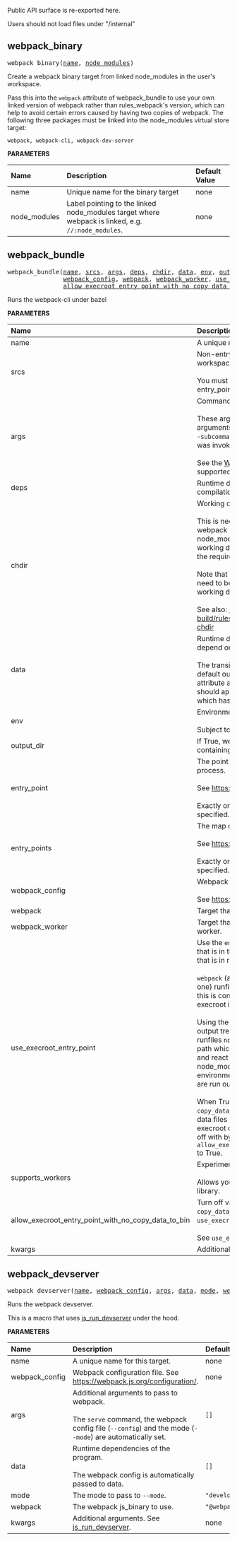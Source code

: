 <!-- Generated with Stardoc: http://skydoc.bazel.build -->

Public API surface is re-exported here.

Users should not load files under "/internal"


<a id="webpack_binary"></a>

## webpack_binary

<pre>
webpack_binary(<a href="#webpack_binary-name">name</a>, <a href="#webpack_binary-node_modules">node_modules</a>)
</pre>

Create a webpack binary target from linked node_modules in the user's workspace.

Pass this into the `webpack` attribute of webpack_bundle to use your own linked
version of webpack rather than rules_webpack's version, which can help to avoid
certain errors caused by having two copies of webpack. The following three packages
must be linked into the node_modules virtual store target:

    webpack, webpack-cli, webpack-dev-server


**PARAMETERS**


| Name  | Description | Default Value |
| :------------- | :------------- | :------------- |
| <a id="webpack_binary-name"></a>name |  Unique name for the binary target   |  none |
| <a id="webpack_binary-node_modules"></a>node_modules |  Label pointing to the linked node_modules target where webpack is linked, e.g. <code>//:node_modules</code>.   |  none |


<a id="webpack_bundle"></a>

## webpack_bundle

<pre>
webpack_bundle(<a href="#webpack_bundle-name">name</a>, <a href="#webpack_bundle-srcs">srcs</a>, <a href="#webpack_bundle-args">args</a>, <a href="#webpack_bundle-deps">deps</a>, <a href="#webpack_bundle-chdir">chdir</a>, <a href="#webpack_bundle-data">data</a>, <a href="#webpack_bundle-env">env</a>, <a href="#webpack_bundle-output_dir">output_dir</a>, <a href="#webpack_bundle-entry_point">entry_point</a>, <a href="#webpack_bundle-entry_points">entry_points</a>,
               <a href="#webpack_bundle-webpack_config">webpack_config</a>, <a href="#webpack_bundle-webpack">webpack</a>, <a href="#webpack_bundle-webpack_worker">webpack_worker</a>, <a href="#webpack_bundle-use_execroot_entry_point">use_execroot_entry_point</a>, <a href="#webpack_bundle-supports_workers">supports_workers</a>,
               <a href="#webpack_bundle-allow_execroot_entry_point_with_no_copy_data_to_bin">allow_execroot_entry_point_with_no_copy_data_to_bin</a>, <a href="#webpack_bundle-kwargs">kwargs</a>)
</pre>

Runs the webpack-cli under bazel

**PARAMETERS**


| Name  | Description | Default Value |
| :------------- | :------------- | :------------- |
| <a id="webpack_bundle-name"></a>name |  A unique name for this target.   |  none |
| <a id="webpack_bundle-srcs"></a>srcs |  Non-entry point JavaScript source files from the workspace.<br><br>You must not repeat file(s) passed to entry_point/entry_points.   |  <code>[]</code> |
| <a id="webpack_bundle-args"></a>args |  Command line arguments to pass to Webpack.<br><br>These argument passed on the command line before arguments that are added by the rule. Run <code>bazel</code> with <code>--subcommands</code> to see what Webpack CLI command line was invoked.<br><br>See the [Webpack CLI docs](https://webpack.js.org/api/cli/) for a complete list of supported arguments.   |  <code>[]</code> |
| <a id="webpack_bundle-deps"></a>deps |  Runtime dependencies which may be loaded during compilation.   |  <code>[]</code> |
| <a id="webpack_bundle-chdir"></a>chdir |  Working directory to run Webpack under.<br><br>This is needed to workaround some buggy resolvers in webpack loaders, which assume that the node_modules tree is located in a parent of the working directory rather than a parent of the script with the require statement.<br><br>Note that any relative paths in your configuration may need to be adjusted so they are relative to the new working directory.<br><br>See also: https://github.com/aspect-build/rules_js/blob/main/docs/js_binary.md#js_binary-chdir   |  <code>None</code> |
| <a id="webpack_bundle-data"></a>data |  Runtime dependencies to include in binaries/tests that depend on this target.<br><br>The transitive npm dependencies, transitive sources, default outputs and runfiles of targets in the <code>data</code> attribute are added to the runfiles of this target. They should appear in the '*.runfiles' area of any executable which has a runtime dependency on this target.   |  <code>[]</code> |
| <a id="webpack_bundle-env"></a>env |  Environment variables of the action.<br><br>Subject to <code>$(location)</code> and make variable expansion.   |  <code>{}</code> |
| <a id="webpack_bundle-output_dir"></a>output_dir |  If True, webpack produces an output directory containing all output files.   |  <code>False</code> |
| <a id="webpack_bundle-entry_point"></a>entry_point |  The point where to start the application bundling process.<br><br>See https://webpack.js.org/concepts/entry-points/<br><br>Exactly one of <code>entry_point</code> to <code>entry_points</code> must be specified.   |  <code>None</code> |
| <a id="webpack_bundle-entry_points"></a>entry_points |  The map of entry points to bundle names.<br><br>See https://webpack.js.org/concepts/entry-points/<br><br>Exactly one of <code>entry_point</code> to <code>entry_points</code> must be specified.   |  <code>[]</code> |
| <a id="webpack_bundle-webpack_config"></a>webpack_config |  Webpack configuration file.<br><br>See https://webpack.js.org/configuration/   |  <code>None</code> |
| <a id="webpack_bundle-webpack"></a>webpack |  Target that executes the webpack-cli binary.   |  <code>Label("@webpack//:webpack")</code> |
| <a id="webpack_bundle-webpack_worker"></a>webpack_worker |  Target that executes the webpack-cli binary as a worker.   |  <code>Label("@webpack//:worker")</code> |
| <a id="webpack_bundle-use_execroot_entry_point"></a>use_execroot_entry_point |  Use the <code>entry_point</code> script of the <code>webpack</code> <code>js_binary</code> that is in the execroot output tree instead of the copy that is in runfiles.<br><br><code>webpack</code> (and <code>webpack_worker</code> if <code>supports_workers</code> is one) runfiles are hoisted to the target platform when this is configured and included as target platform execroot inputs to the action.<br><br>Using the entry point script that is in the execroot output tree means that there will be no conflicting runfiles <code>node_modules</code> in the node_modules resolution path which can confuse npm packages such as next and react that don't like being resolved in multiple node_modules trees. This more closely emulates the environment that tools such as Next.js see when they are run outside of Bazel.<br><br>When True, the <code>webpack</code> <code>js_binary</code> must have <code>copy_data_to_bin</code> set to True (the default) so that all data files needed by the binary are available in the execroot output tree. This requirement can be turned off with by setting <code>allow_execroot_entry_point_with_no_copy_data_to_bin</code> to True.   |  <code>True</code> |
| <a id="webpack_bundle-supports_workers"></a>supports_workers |  Experimental! Use only with caution.<br><br>Allows you to enable the Bazel Worker strategy for this library.   |  <code>False</code> |
| <a id="webpack_bundle-allow_execroot_entry_point_with_no_copy_data_to_bin"></a>allow_execroot_entry_point_with_no_copy_data_to_bin |  Turn off validation that the <code>webpack</code> <code>js_binary</code> has <code>copy_data_to_bin</code> set to True when <code>use_execroot_entry_point</code> is set to True.<br><br>See <code>use_execroot_entry_point</code> doc for more info.   |  <code>False</code> |
| <a id="webpack_bundle-kwargs"></a>kwargs |  Additional arguments   |  none |


<a id="webpack_devserver"></a>

## webpack_devserver

<pre>
webpack_devserver(<a href="#webpack_devserver-name">name</a>, <a href="#webpack_devserver-webpack_config">webpack_config</a>, <a href="#webpack_devserver-args">args</a>, <a href="#webpack_devserver-data">data</a>, <a href="#webpack_devserver-mode">mode</a>, <a href="#webpack_devserver-webpack">webpack</a>, <a href="#webpack_devserver-kwargs">kwargs</a>)
</pre>

Runs the webpack devserver.

This is a macro that uses
[js_run_devserver](https://github.com/aspect-build/rules_js/blob/main/docs/js_run_devserver.md)
under the hood.


**PARAMETERS**


| Name  | Description | Default Value |
| :------------- | :------------- | :------------- |
| <a id="webpack_devserver-name"></a>name |  A unique name for this target.   |  none |
| <a id="webpack_devserver-webpack_config"></a>webpack_config |  Webpack configuration file. See https://webpack.js.org/configuration/.   |  none |
| <a id="webpack_devserver-args"></a>args |  Additional arguments to pass to webpack.<br><br>The <code>serve</code> command, the webpack config file (<code>--config</code>) and the mode (<code>--mode</code>) are automatically set.   |  <code>[]</code> |
| <a id="webpack_devserver-data"></a>data |  Runtime dependencies of the program.<br><br>The webpack config is automatically passed to data.   |  <code>[]</code> |
| <a id="webpack_devserver-mode"></a>mode |  The mode to pass to <code>--mode</code>.   |  <code>"development"</code> |
| <a id="webpack_devserver-webpack"></a>webpack |  The webpack js_binary to use.   |  <code>"@webpack//:webpack"</code> |
| <a id="webpack_devserver-kwargs"></a>kwargs |  Additional arguments. See [js_run_devserver](https://github.com/aspect-build/rules_js/blob/main/docs/js_run_devserver.md).   |  none |


